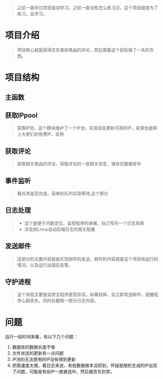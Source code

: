 
> 之前一直听过项目驱动学习，之前一直没有怎么练习过，这个项目就是为了练习，且学习。
# 项目介绍
> 项目核心就是获得京东某些商品的评论，然后围着这个目标做了一系列东西。

# 项目结构

## 主函数

## 获取IPpool
> 获取IP池，这个模块维护了一个IP池，实现动态更新可用的IP，来源也是网上大佬们的免费IP，自用

## 获取评论
> 获取相关商品的评论，获取评论的一些相关信息，保存在数据库中
## 事件监听
> 看任务是否完成，简单的队列实现等待,这个部分

## 日志处理
>* 这个是便于问题定位，监控程序的进展，自己写的一个日志系统
>* 涉及到Linux自动压缩日志的相关配置

## 发送邮件
> 这部分的主要内容就是实现邮件的发送，邮件的内容就是这个项目和运行的情况，以及运行出错后告警。

## 守护进程
>这个进程主要是监控主程序是否存活，如果挂掉，会立即发送邮件，提醒程序心跳丢失，同时会截取一部分日志内容。


# 问题
运行一段时间来看，有以下几个问题：
1. 数据库的数据长度不够
2. 文件状态的更新有一点问题
3. IP池的无法使用的IP没有得到更新
4. 抓取速度太慢，看日志来说，有些数据根本没抓到，怀疑是随机生成的IP出现了问题，可能是有些IP一直被选中，然后被京东封禁。
